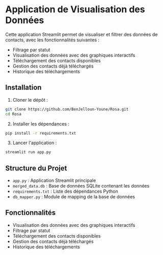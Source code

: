 # Application de Visualisation des Données

Cette application Streamlit permet de visualiser et filtrer des données de contacts, avec les fonctionnalités suivantes :

- Filtrage par statut
- Visualisation des données avec des graphiques interactifs
- Téléchargement des contacts disponibles
- Gestion des contacts déjà téléchargés
- Historique des téléchargements

## Installation

1. Cloner le dépôt :
```bash
git clone https://github.com/BenJelloun-Youne/Rosa.git
cd Rosa
```

2. Installer les dépendances :
```bash
pip install -r requirements.txt
```

3. Lancer l'application :
```bash
streamlit run app.py
```

## Structure du Projet

- `app.py` : Application Streamlit principale
- `merged_data.db` : Base de données SQLite contenant les données
- `requirements.txt` : Liste des dépendances Python
- `db_mapper.py` : Module de mapping de la base de données

## Fonctionnalités

- Visualisation des données avec des graphiques interactifs
- Filtrage par statut
- Téléchargement des contacts disponibles
- Gestion des contacts déjà téléchargés
- Historique des téléchargements 